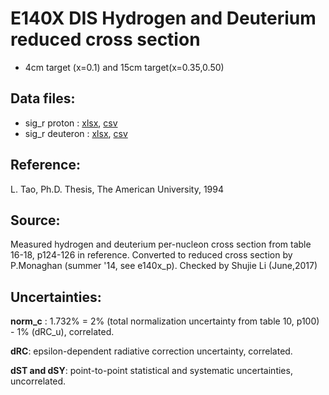 
# E140X DIS Hydrogen and Deuterium reduced cross section
* 4cm target (x=0.1) and 15cm target(x=0.35,0.50)

## Data files: 
  * sig_r    proton   : [xlsx](../data/dataframe/10037.xlsx), [csv](../data/dataframe/csv/10037.csv)  
  * sig_r    deuteron : [xlsx](../data/dataframe/10038.xlsx), [csv](../data/dataframe/csv/10038.csv)  

## Reference:
L. Tao, Ph.D. Thesis, The American University, 1994

## Source: 
Measured hydrogen and deuterium per-nucleon cross section from table 16-18, p124-126 in reference. Converted to reduced cross section by P.Monaghan (summer '14, see e140x_p). Checked by Shujie Li (June,2017)

## Uncertainties:

__norm_c__ : 1.732% = 2% (total normalization uncertainty from table 10, p100) - 1% (dRC_u), correlated.

__dRC__: epsilon-dependent radiative correction uncertainty, correlated.

__dST and dSY__: point-to-point statistical and systematic uncertainties, uncorrelated.
